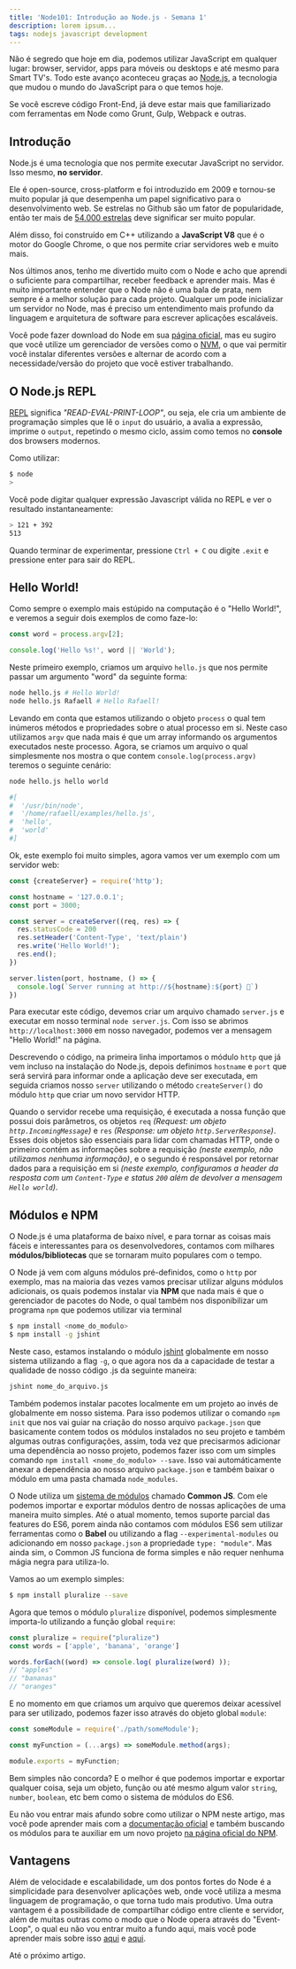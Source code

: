 ```yaml
---
title: 'Node101: Introdução ao Node.js - Semana 1'
description: lorem ipsum...
tags: nodejs javascript development
---
```

Não é segredo que hoje em dia, podemos utilizar JavaScript em qualquer lugar: browser, servidor, apps para móveis ou desktops e até mesmo para Smart TV's. Todo este avanço aconteceu graças ao [Node.js](https://nodejs.org/), a tecnologia que mudou o mundo do JavaScript para o que temos hoje.

Se você escreve código Front-End, já deve estar mais que familiarizado com ferramentas em Node como Grunt, Gulp, Webpack e outras.

## Introdução

Node.js é uma tecnologia que nos permite executar JavaScript no servidor. Isso mesmo, **no servidor**.

Ele é open-source, cross-platform e foi introduzido em 2009 e tornou-se muito popular já que desempenha um papel significativo para o desenvolvimento web. Se estrelas no Github são um fator de popularidade, então ter mais de [54.000 estrelas](https://github.com/nodejs/node) deve significar ser muito popular.

Além disso, foi construído em C++ utilizando a **JavaScript V8** que é o motor do Google Chrome, o que nos permite criar servidores web e muito mais.

Nos últimos anos, tenho me divertido muito com o Node e acho que aprendi o suficiente para compartilhar, receber feedback e aprender mais. Mas é muito importante entender que o Node não é uma bala de prata, nem sempre é a melhor solução para cada projeto. Qualquer um pode inicializar um servidor no Node, mas é preciso um entendimento mais profundo da linguagem e arquitetura de software para escrever aplicações escaláveis.

Você pode fazer download do Node em sua [página oficial](https://nodejs.org/), mas eu sugiro que você utilize um gerenciador de versões como o [NVM](https://github.com/creationix/nvm), o que vai permitir você instalar diferentes versões e alternar de acordo com a necessidade/versão do projeto que você estiver trabalhando.

## O Node.js REPL

[REPL](https://en.wikipedia.org/wiki/Read%E2%80%93eval%E2%80%93print_loop) significa _"READ-EVAL-PRINT-LOOP"_, ou seja, ele cria um ambiente de programação simples que lê o `input` do usuário, a avalia a expressão, imprime o `output`, repetindo o mesmo ciclo, assim como temos no **console** dos browsers modernos.

Como utilizar:

```bash
$ node
>
```

Você pode digitar qualquer expressão Javascript válida no REPL e ver o resultado instantaneamente:

```bash
> 121 + 392
513
```

Quando terminar de experimentar, pressione `Ctrl + C` ou digite `.exit` e pressione enter para sair do REPL.

## Hello World!

Como sempre o exemplo mais estúpido na computação é o "Hello World!", e veremos a seguir dois exemplos de como faze-lo:

```javascript
const word = process.argv[2];

console.log('Hello %s!', word || 'World');
```

Neste primeiro exemplo, criamos um arquivo `hello.js` que nos permite passar um argumento "word" da seguinte forma:

```bash
node hello.js # Hello World!
node hello.js Rafaell # Hello Rafaell!
```

Levando em conta que estamos utilizando o objeto `process` o qual tem inúmeros métodos e propriedades sobre o atual processo em si. Neste caso utilizamos `argv` que nada mais é que um array informando os argumentos executados neste processo. Agora, se criamos um arquivo o qual simplesmente nos mostra o que contem `console.log(process.argv)` teremos o seguinte cenário:

```bash
node hello.js hello world

#[
#  '/usr/bin/node',
#  '/home/rafaell/examples/hello.js',
#  'hello',
#  'world'
#]
```

Ok, este exemplo foi muito simples, agora vamos ver um exemplo com um servidor web:

```javascript
const {createServer} = require('http');

const hostname = '127.0.0.1';
const port = 3000;

const server = createServer((req, res) => {
  res.statusCode = 200
  res.setHeader('Content-Type', 'text/plain')
  res.write('Hello World!');
  res.end();
})

server.listen(port, hostname, () => {
  console.log(`Server running at http://${hostname}:${port} 🚀`)
})
```

Para executar este código, devemos criar um arquivo chamado `server.js` e executar em nosso terminal `node server.js`. Com isso se abrimos `http://localhost:3000` em nosso navegador, podemos ver a mensagem "Hello World!" na página.

Descrevendo o código, na primeira linha importamos o módulo `http` que já vem incluso na instalação do Node.js, depois definimos `hostname` e `port` que será servirá para informar onde a aplicação deve ser executada, em seguida criamos nosso `server` utilizando o método `createServer()` do módulo `http` que criar um novo servidor HTTP.

Quando o servidor recebe uma requisição, é executada a nossa função que possui dois parâmetros, os objetos `req` _(Request: um objeto `http.IncomingMessage`)_ e `res` _(Response: um objeto `http.ServerResponse`)_. Esses dois objetos são essenciais para lidar com chamadas HTTP, onde o primeiro contém as informações sobre a requisição _(neste exemplo, não utilizamos nenhuma informação)_, e o segundo é responsável por retornar dados para a requisição em si _(neste exemplo, configuramos a header da resposta com um `Content-Type` e status `200` além de devolver a mensagem `Hello world`)_.

## Módulos e NPM

O Node.js é uma plataforma de baixo nível, e para tornar as coisas mais fáceis e interessantes para os desenvolvedores, contamos com milhares **módulos/bibliotecas** que se tornaram muito populares com o tempo.

O Node já vem com alguns módulos pré-definidos, como o `http` por exemplo, mas na maioria das vezes vamos precisar utilizar alguns módulos adicionais, os quais podemos instalar via **NPM** que nada mais é que o gerenciador de pacotes do Node, o qual também nos disponibilizar um programa `npm` que podemos utilizar via terminal


```bash
$ npm install <nome_do_modulo>
$ npm install -g jshint
```

Neste caso, estamos instalando o módulo [jshint](https://www.npmjs.com/package/jshint) globalmente em nosso sistema utilizando a flag `-g`, o que agora nos da a capacidade de testar a qualidade de nosso código .js da seguinte maneira:

```bash
jshint nome_do_arquivo.js
```

Também podemos instalar pacotes localmente em um projeto ao invés de globalmente em nosso sistema. Para isso podemos utilizar o comando `npm init` que nos vai guiar na criação do nosso arquivo `package.json` que basicamente contem todos os módulos instalados no seu projeto e também algumas outras configurações, assim, toda vez que precisarmos adicionar uma dependência ao nosso projeto, podemos fazer isso com um simples comando `npm install <nome_do_modulo> --save`. Isso vai automáticamente anexar a dependência ao nosso arquivo `package.json` e também baixar o módulo em uma pasta chamada `node_modules`.

O Node utiliza um [sistema de módulos](https://nodejs.org/docs/latest/api/modules.html) chamado **Common JS**. Com ele podemos importar e exportar módulos dentro de nossas aplicações de uma maneira muito simples. Até o atual momento, temos suporte parcial das features do ES6, porem ainda não contamos com módulos ES6 sem utilizar ferramentas como o **Babel** ou utilizando a flag `--experimental-modules` ou adicionando em nosso `package.json` a propriedade `type: "module"`. Mas ainda sim, o Common JS funciona de forma simples e não requer nenhuma mágia negra para utiliza-lo.

Vamos ao um exemplo simples:

```bash
$ npm install pluralize --save
```

Agora que temos o módulo `pluralize` disponível, podemos simplesmente importa-lo utilizando a função global `require`:

```javascript
const pluralize = require("pluralize")
const words = ['apple', 'banana', 'orange']

words.forEach((word) => console.log( pluralize(word) ));
// "apples"
// "bananas"
// "oranges"
```

E no momento em que criamos um arquivo que queremos deixar acessível para ser utilizado, podemos fazer isso através do objeto global `module`:

```javascript
const someModule = require('./path/someModule');

const myFunction = (...args) => someModule.method(args);

module.exports = myFunction;
```

Bem simples não concorda? E o melhor é que podemos importar  e exportar qualquer coisa, seja um objeto, função ou até mesmo algum valor `string`, `number`, `boolean`, etc bem como o sistema de módulos do ES6.

Eu não vou entrar mais afundo sobre como utilizar o NPM neste artigo, mas você pode aprender mais com a [documentação oficial](https://docs.npmjs.com/) e também buscando os módulos para te auxiliar em um novo projeto [na página oficial do NPM](https://www.npmjs.com/).

## Vantagens

Além de velocidade e escalabilidade, um dos pontos fortes do Node é a simplicidade para desenvolver aplicações web, onde você utiliza a mesma linguagem de programação, o que torna tudo mais produtivo. Uma outra vantagem é a possibilidade de compartilhar código entre cliente e servidor, além de muitas outras como o modo que o Node opera através do "Event-Loop", o qual eu não vou entrar muito a fundo aqui, mais você pode aprender mais sobre isso [aqui](https://www.youtube.com/watch?v=8aGhZQkoFbQ) e [aqui](https://nodejs.org/de/docs/guides/event-loop-timers-and-nexttick/).

Até o próximo artigo.
